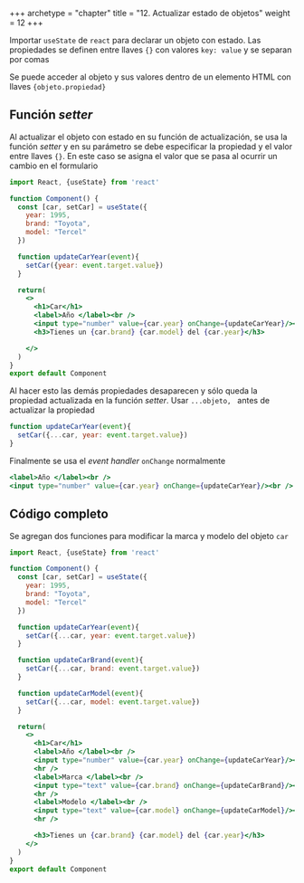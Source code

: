+++
archetype = "chapter"
title = "12. Actualizar estado de objetos"
weight = 12
+++

Importar `useState` de `react` para declarar un objeto con estado. Las propiedades se definen entre llaves `{}` con valores `key: value` y se separan por comas

Se puede acceder al objeto y sus valores dentro de un elemento HTML con llaves `{objeto.propiedad}`

## Función _setter_
Al actualizar el objeto con estado en su función de actualización, se usa la función _setter_ y en su parámetro se debe especificar la propiedad y el valor entre llaves `{}`. En este caso se asigna el valor que se pasa al ocurrir un cambio en el formulario

```jsx {title="Component.jsx" hl_lines="5-7 10-12 18"}
import React, {useState} from 'react'

function Component() {
  const [car, setCar] = useState({
    year: 1995,
    brand: "Toyota",
    model: "Tercel"
  })

  function updateCarYear(event){
    setCar({year: event.target.value})
  }

  return(    
    <>
      <h1>Car</h1>
      <label>Año </label><br />
      <input type="number" value={car.year} onChange={updateCarYear}/><br />
      <h3>Tienes un {car.brand} {car.model} del {car.year}</h3>

    </>
  )
}
export default Component
```
Al hacer esto las demás propiedades desaparecen y sólo queda la propiedad actualizada en la función _setter_. Usar `...objeto, ` antes de actualizar la propiedad 

```jsx {hl_lines="2"}
function updateCarYear(event){
  setCar({...car, year: event.target.value})
}
```

Finalmente se usa el _event handler_ `onChange` normalmente
```jsx {hl_lines="2"}
<label>Año </label><br />
<input type="number" value={car.year} onChange={updateCarYear}/><br />
```

## Código completo
Se agregan dos funciones para modificar la marca y modelo del objeto `car`
```jsx {title="Component.jsx" hl_lines="14-16 18-20 29 32"}
import React, {useState} from 'react'

function Component() {
  const [car, setCar] = useState({
    year: 1995,
    brand: "Toyota",
    model: "Tercel"
  })

  function updateCarYear(event){
    setCar({...car, year: event.target.value})
  }

  function updateCarBrand(event){
    setCar({...car, brand: event.target.value})
  }

  function updateCarModel(event){
    setCar({...car, model: event.target.value})
  }

  return(    
    <>
      <h1>Car</h1>
      <label>Año </label><br />
      <input type="number" value={car.year} onChange={updateCarYear}/><br />
      <hr />
      <label>Marca </label><br />
      <input type="text" value={car.brand} onChange={updateCarBrand}/><br />
      <hr />
      <label>Modelo </label><br />
      <input type="text" value={car.model} onChange={updateCarModel}/><br />
      <hr />

      <h3>Tienes un {car.brand} {car.model} del {car.year}</h3>
    </>
  )
}
export default Component
```